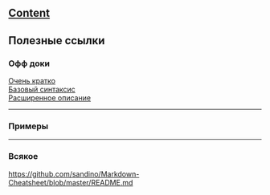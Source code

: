 ## [Content](../contents.md)

Полезные ссылки
-----------------------------

### Офф доки
[Очень кратко](https://www.markdownguide.org/cheat-sheet/)  
[Базовый синтаксис](https://www.markdownguide.org/basic-syntax/)  
[Расширенное описание](https://www.markdownguide.org/extended-syntax/)

-----------------------------

### Примеры

-----------------------------
### Всякое
https://github.com/sandino/Markdown-Cheatsheet/blob/master/README.md

